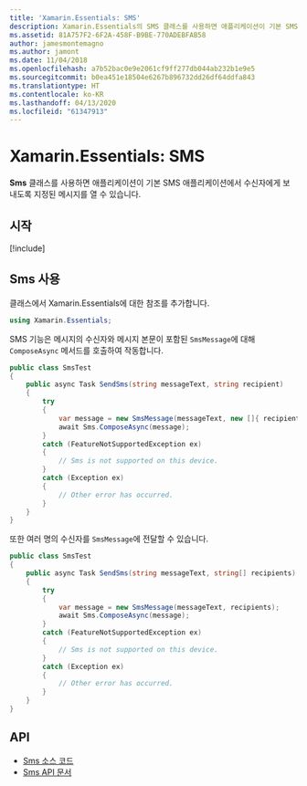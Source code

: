 ```yaml
---
title: 'Xamarin.Essentials: SMS'
description: Xamarin.Essentials의 SMS 클래스를 사용하면 애플리케이션이 기본 SMS 애플리케이션에서 수신자에게 보내도록 지정된 메시지를 열 수 있습니다.
ms.assetid: 81A757F2-6F2A-458F-B9BE-770ADEBFAB58
author: jamesmontemagno
ms.author: jamont
ms.date: 11/04/2018
ms.openlocfilehash: a7b52bac0e9e2061cf9ff277db044ab232b1e9e5
ms.sourcegitcommit: b0ea451e18504e6267b896732dd26df64ddfa843
ms.translationtype: HT
ms.contentlocale: ko-KR
ms.lasthandoff: 04/13/2020
ms.locfileid: "61347913"
---
```

# <a name="xamarinessentials-sms"></a>Xamarin.Essentials: SMS

**Sms** 클래스를 사용하면 애플리케이션이 기본 SMS 애플리케이션에서 수신자에게 보내도록 지정된 메시지를 열 수 있습니다.

## <a name="get-started"></a>시작

[!include[](~/essentials/includes/get-started.md)]

## <a name="using-sms"></a>Sms 사용

클래스에서 Xamarin.Essentials에 대한 참조를 추가합니다.

```csharp
using Xamarin.Essentials;
```

SMS 기능은 메시지의 수신자와 메시지 본문이 포함된 `SmsMessage`에 대해 `ComposeAsync` 메서드를 호출하여 작동합니다.

```csharp
public class SmsTest
{
    public async Task SendSms(string messageText, string recipient)
    {
        try
        {
            var message = new SmsMessage(messageText, new []{ recipient });
            await Sms.ComposeAsync(message);
        }
        catch (FeatureNotSupportedException ex)
        {
            // Sms is not supported on this device.
        }
        catch (Exception ex)
        {
            // Other error has occurred.
        }
    }
}
```

또한 여러 명의 수신자를 `SmsMessage`에 전달할 수 있습니다.

```csharp
public class SmsTest
{
    public async Task SendSms(string messageText, string[] recipients)
    {
        try
        {
            var message = new SmsMessage(messageText, recipients);
            await Sms.ComposeAsync(message);
        }
        catch (FeatureNotSupportedException ex)
        {
            // Sms is not supported on this device.
        }
        catch (Exception ex)
        {
            // Other error has occurred.
        }
    }
}
```

## <a name="api"></a>API

- [Sms 소스 코드](https://github.com/xamarin/Essentials/tree/master/Xamarin.Essentials/Sms)
- [Sms API 문서](xref:Xamarin.Essentials.Sms)
